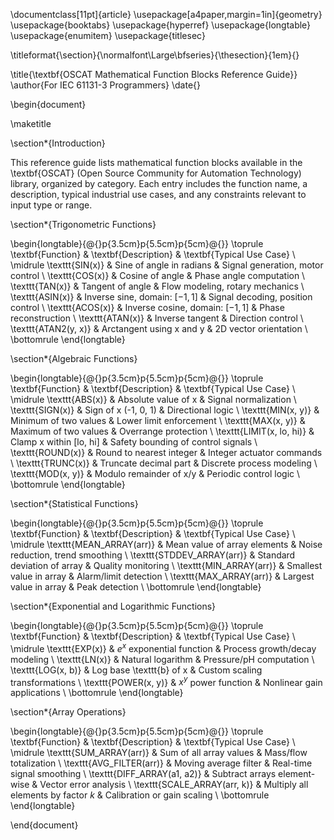 \documentclass[11pt]{article}
\usepackage[a4paper,margin=1in]{geometry}
\usepackage{booktabs}
\usepackage{hyperref}
\usepackage{longtable}
\usepackage{enumitem}
\usepackage{titlesec}

\titleformat{\section}{\normalfont\Large\bfseries}{\thesection}{1em}{}

\title{\textbf{OSCAT Mathematical Function Blocks Reference Guide}}
\author{For IEC 61131-3 Programmers}
\date{}

\begin{document}

\maketitle

\section*{Introduction}

This reference guide lists mathematical function blocks available in the \textbf{OSCAT} (Open Source Community for Automation Technology) library, organized by category. Each entry includes the function name, a description, typical industrial use cases, and any constraints relevant to input type or range.

\section*{Trigonometric Functions}

\begin{longtable}{@{}p{3.5cm}p{5.5cm}p{5cm}@{}}
\toprule
\textbf{Function} & \textbf{Description} & \textbf{Typical Use Case} \\
\midrule
\texttt{SIN(x)} & Sine of angle in radians & Signal generation, motor control \\
\texttt{COS(x)} & Cosine of angle & Phase angle computation \\
\texttt{TAN(x)} & Tangent of angle & Flow modeling, rotary mechanics \\
\texttt{ASIN(x)} & Inverse sine, domain: $[-1,1]$ & Signal decoding, position control \\
\texttt{ACOS(x)} & Inverse cosine, domain: $[-1,1]$ & Phase reconstruction \\
\texttt{ATAN(x)} & Inverse tangent & Direction control \\
\texttt{ATAN2(y, x)} & Arctangent using x and y & 2D vector orientation \\
\bottomrule
\end{longtable}

\section*{Algebraic Functions}

\begin{longtable}{@{}p{3.5cm}p{5.5cm}p{5cm}@{}}
\toprule
\textbf{Function} & \textbf{Description} & \textbf{Typical Use Case} \\
\midrule
\texttt{ABS(x)} & Absolute value of x & Signal normalization \\
\texttt{SIGN(x)} & Sign of x (-1, 0, 1) & Directional logic \\
\texttt{MIN(x, y)} & Minimum of two values & Lower limit enforcement \\
\texttt{MAX(x, y)} & Maximum of two values & Overrange protection \\
\texttt{LIMIT(x, lo, hi)} & Clamp x within [lo, hi] & Safety bounding of control signals \\
\texttt{ROUND(x)} & Round to nearest integer & Integer actuator commands \\
\texttt{TRUNC(x)} & Truncate decimal part & Discrete process modeling \\
\texttt{MOD(x, y)} & Modulo remainder of x/y & Periodic control logic \\
\bottomrule
\end{longtable}

\section*{Statistical Functions}

\begin{longtable}{@{}p{3.5cm}p{5.5cm}p{5cm}@{}}
\toprule
\textbf{Function} & \textbf{Description} & \textbf{Typical Use Case} \\
\midrule
\texttt{MEAN\_ARRAY(arr)} & Mean value of array elements & Noise reduction, trend smoothing \\
\texttt{STDDEV\_ARRAY(arr)} & Standard deviation of array & Quality monitoring \\
\texttt{MIN\_ARRAY(arr)} & Smallest value in array & Alarm/limit detection \\
\texttt{MAX\_ARRAY(arr)} & Largest value in array & Peak detection \\
\bottomrule
\end{longtable}

\section*{Exponential and Logarithmic Functions}

\begin{longtable}{@{}p{3.5cm}p{5.5cm}p{5cm}@{}}
\toprule
\textbf{Function} & \textbf{Description} & \textbf{Typical Use Case} \\
\midrule
\texttt{EXP(x)} & $e^x$ exponential function & Process growth/decay modeling \\
\texttt{LN(x)} & Natural logarithm & Pressure/pH computation \\
\texttt{LOG(x, b)} & Log base \texttt{b} of x & Custom scaling transformations \\
\texttt{POWER(x, y)} & $x^y$ power function & Nonlinear gain applications \\
\bottomrule
\end{longtable}

\section*{Array Operations}

\begin{longtable}{@{}p{3.5cm}p{5.5cm}p{5cm}@{}}
\toprule
\textbf{Function} & \textbf{Description} & \textbf{Typical Use Case} \\
\midrule
\texttt{SUM\_ARRAY(arr)} & Sum of all array values & Mass/flow totalization \\
\texttt{AVG\_FILTER(arr)} & Moving average filter & Real-time signal smoothing \\
\texttt{DIFF\_ARRAY(a1, a2)} & Subtract arrays element-wise & Vector error analysis \\
\texttt{SCALE\_ARRAY(arr, k)} & Multiply all elements by factor $k$ & Calibration or gain scaling \\
\bottomrule
\end{longtable}

\end{document}
